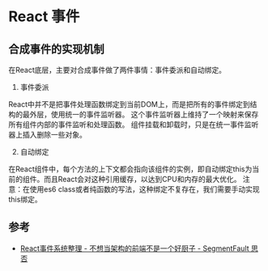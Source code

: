 # React 事件


## 合成事件的实现机制

在React底层，主要对合成事件做了两件事情：事件委派和自动绑定。

1. 事件委派

React中并不是把事件处理函数绑定到当前DOM上，而是把所有的事件绑定到结构的最外层，使用统一的事件监听器。
这个事件监听器上维持了一个映射来保存所有组件内部的事件监听和处理函数。
组件挂载和卸载时，只是在统一事件监听器上插入删除一些对象。

2. 自动绑定

在React组件中，每个方法的上下文都会指向该组件的实例，即自动绑定this为当前的组件。而且React会对这种引用缓存，以达到CPU和内存的最大优化。
注意：在使用es6 class或者纯函数的写法，这种绑定不复存在，我们需要手动实现this绑定。

## 参考
* [React事件系统整理 - 不想当架构的前端不是一个好厨子 - SegmentFault 思否](https://segmentfault.com/a/1190000012961927)